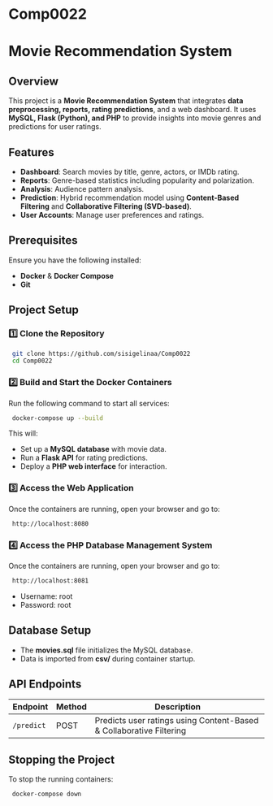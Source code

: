 # Comp0022
# Movie Recommendation System

## Overview
This project is a **Movie Recommendation System** that integrates **data preprocessing, reports, rating predictions**, and a web dashboard. It uses **MySQL, Flask (Python), and PHP** to provide insights into movie genres and predictions for user ratings.

## Features
- **Dashboard**: Search movies by title, genre, actors, or IMDb rating.
- **Reports**: Genre-based statistics including popularity and polarization.
- **Analysis**: Audience pattern analysis.
- **Prediction**: Hybrid recommendation model using **Content-Based Filtering** and **Collaborative Filtering (SVD-based)**.
- **User Accounts**: Manage user preferences and ratings.

## Prerequisites
Ensure you have the following installed:
- **Docker** & **Docker Compose**
- **Git**

## Project Setup
### 1️⃣ Clone the Repository
```sh
 git clone https://github.com/sisigelinaa/Comp0022
 cd Comp0022
```

### 2️⃣ Build and Start the Docker Containers
Run the following command to start all services:
```sh
 docker-compose up --build
```
This will:
- Set up a **MySQL database** with movie data.
- Run a **Flask API** for rating predictions.
- Deploy a **PHP web interface** for interaction.

### 3️⃣ Access the Web Application
Once the containers are running, open your browser and go to:
```sh
 http://localhost:8080
```

### 4️⃣ Access the PHP Database Management System
Once the containers are running, open your browser and go to:
```sh
 http://localhost:8081
```
- Username: root
- Password: root

## Database Setup
- The **movies.sql** file initializes the MySQL database.
- Data is imported from **csv/** during container startup.

## API Endpoints
| Endpoint            | Method | Description |
|--------------------|--------|-------------|
| `/predict`         | POST   | Predicts user ratings using Content-Based & Collaborative Filtering |

## Stopping the Project
To stop the running containers:
```sh
 docker-compose down
```
